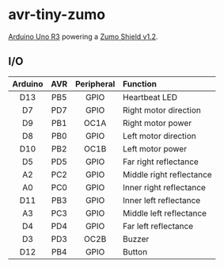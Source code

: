 # avr-tiny-zumo
[Arduino Uno R3](https://store.arduino.cc/usa/arduino-uno-rev3) powering a [Zumo Shield v1.2](https://www.pololu.com/product/2508).

## I/O
| Arduino | AVR | Peripheral | Function                 |
|:-------:|:---:|:----------:|:-------------------------|
|   D13   | PB5 |    GPIO    | Heartbeat LED            |
|   D7    | PD7 |    GPIO    | Right motor direction    |
|   D9    | PB1 |    OC1A    | Right motor power        |
|   D8    | PB0 |    GPIO    | Left motor direction     |
|   D10   | PB2 |    OC1B    | Left motor power         |
|   D5    | PD5 |    GPIO    | Far right reflectance    |
|   A2    | PC2 |    GPIO    | Middle right reflectance |
|   A0    | PC0 |    GPIO    | Inner right reflectance  |
|   D11   | PB3 |    GPIO    | Inner left reflectance   |
|   A3    | PC3 |    GPIO    | Middle left reflectance  |
|   D4    | PD4 |    GPIO    | Far left reflectance     |
|   D3    | PD3 |    OC2B    | Buzzer                   |
|   D12   | PB4 |    GPIO    | Button                   |
